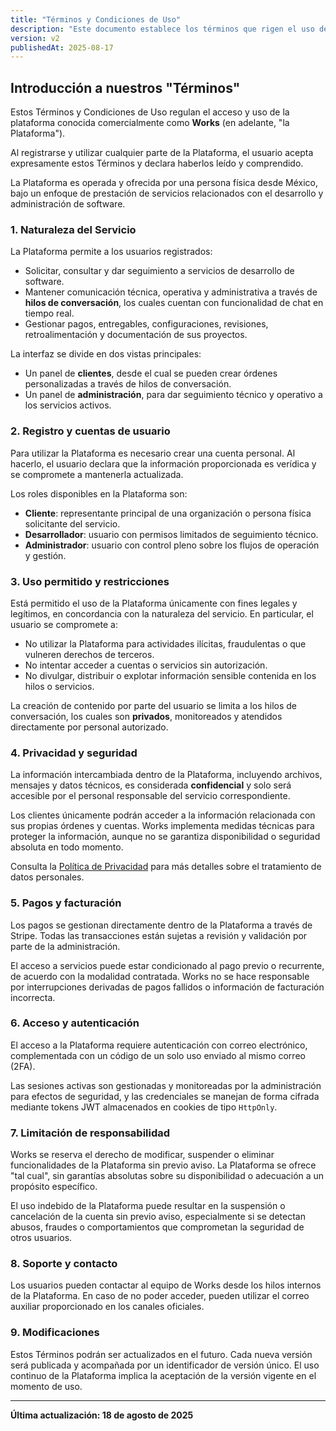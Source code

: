 ```yaml
---
title: "Términos y Condiciones de Uso"
description: "Este documento establece los términos que rigen el uso de la plataforma, así como los derechos y responsabilidades tanto del proveedor como del usuario."
version: v2
publishedAt: 2025-08-17
---
```


## Introducción a nuestros "Términos"

Estos Términos y Condiciones de Uso regulan el acceso y uso de la plataforma conocida comercialmente como **Works** (en adelante, "la Plataforma").

Al registrarse y utilizar cualquier parte de la Plataforma, el usuario acepta expresamente estos Términos y declara haberlos leído y comprendido.

La Plataforma es operada y ofrecida por una persona física desde México, bajo un enfoque de prestación de servicios relacionados con el desarrollo y administración de software.

### 1. Naturaleza del Servicio

La Plataforma permite a los usuarios registrados:

- Solicitar, consultar y dar seguimiento a servicios de desarrollo de software.
- Mantener comunicación técnica, operativa y administrativa a través de **hilos de conversación**, los cuales cuentan con funcionalidad de chat en tiempo real.
- Gestionar pagos, entregables, configuraciones, revisiones, retroalimentación y documentación de sus proyectos.

La interfaz se divide en dos vistas principales:

- Un panel de **clientes**, desde el cual se pueden crear órdenes personalizadas a través de hilos de conversación.
- Un panel de **administración**, para dar seguimiento técnico y operativo a los servicios activos.

### 2. Registro y cuentas de usuario

Para utilizar la Plataforma es necesario crear una cuenta personal. Al hacerlo, el usuario declara que la información proporcionada es verídica y se compromete a mantenerla actualizada.

Los roles disponibles en la Plataforma son:

- **Cliente**: representante principal de una organización o persona física solicitante del servicio.
- **Desarrollador**: usuario con permisos limitados de seguimiento técnico.
- **Administrador**: usuario con control pleno sobre los flujos de operación y gestión.

### 3. Uso permitido y restricciones

Está permitido el uso de la Plataforma únicamente con fines legales y legítimos, en concordancia con la naturaleza del servicio. En particular, el usuario se compromete a:

- No utilizar la Plataforma para actividades ilícitas, fraudulentas o que vulneren derechos de terceros.
- No intentar acceder a cuentas o servicios sin autorización.
- No divulgar, distribuir o explotar información sensible contenida en los hilos o servicios.

La creación de contenido por parte del usuario se limita a los hilos de conversación, los cuales son **privados**, monitoreados y atendidos directamente por personal autorizado.

### 4. Privacidad y seguridad

La información intercambiada dentro de la Plataforma, incluyendo archivos, mensajes y datos técnicos, es considerada **confidencial** y solo será accesible por el personal responsable del servicio correspondiente.

Los clientes únicamente podrán acceder a la información relacionada con sus propias órdenes y cuentas. Works implementa medidas técnicas para proteger la información, aunque no se garantiza disponibilidad o seguridad absoluta en todo momento.

Consulta la [Política de Privacidad](/legal/policies/) para más detalles sobre el tratamiento de datos personales.

### 5. Pagos y facturación

Los pagos se gestionan directamente dentro de la Plataforma a través de Stripe. Todas las transacciones están sujetas a revisión y validación por parte de la administración.

El acceso a servicios puede estar condicionado al pago previo o recurrente, de acuerdo con la modalidad contratada. Works no se hace responsable por interrupciones derivadas de pagos fallidos o información de facturación incorrecta.

### 6. Acceso y autenticación

El acceso a la Plataforma requiere autenticación con correo electrónico, complementada con un código de un solo uso enviado al mismo correo (2FA).

Las sesiones activas son gestionadas y monitoreadas por la administración para efectos de seguridad, y las credenciales se manejan de forma cifrada mediante tokens JWT almacenados en cookies de tipo `HttpOnly`.

### 7. Limitación de responsabilidad

Works se reserva el derecho de modificar, suspender o eliminar funcionalidades de la Plataforma sin previo aviso. La Plataforma se ofrece "tal cual", sin garantías absolutas sobre su disponibilidad o adecuación a un propósito específico.

El uso indebido de la Plataforma puede resultar en la suspensión o cancelación de la cuenta sin previo aviso, especialmente si se detectan abusos, fraudes o comportamientos que comprometan la seguridad de otros usuarios.

### 8. Soporte y contacto

Los usuarios pueden contactar al equipo de Works desde los hilos internos de la Plataforma. En caso de no poder acceder, pueden utilizar el correo auxiliar proporcionado en los canales oficiales.

### 9. Modificaciones

Estos Términos podrán ser actualizados en el futuro. Cada nueva versión será publicada y acompañada por un identificador de versión único. El uso continuo de la Plataforma implica la aceptación de la versión vigente en el momento de uso.

---

**Última actualización: 18 de agosto de 2025**
